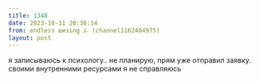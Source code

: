 ```yaml
---
title: 1348
date: 2023-10-31 20:36:14
from: endless шизing ⍼ (channel1162404975)
layout: post
---
```


я записываюсь к психологу.. не планирую, прям уже отправил заявку. своими внутренними ресурсами я не справляюсь
